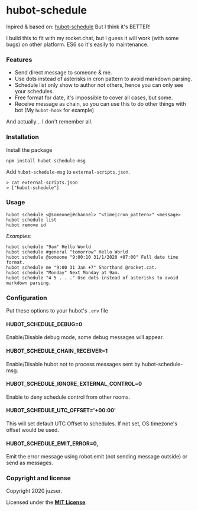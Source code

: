 # hubot-schedule

Inpired & based on: [hubot-schedule](https://github.com/matsukaz/hubot-schedule)
But I think it's BETTER!

I build this to fit with my rocket.chat, but I guess it will work (with some bugs) on other platform.
ES6 so it's easily to maintenance.

### Features

- Send direct message to someone & me.
- Use dots instead of asterisks in cron pattern to avoid markdown parsing.
- Schedule list only show to author not others, hence you can only see your schedules.
- Free format for date, it's impossible to cover all cases, but some.
- Receive message as chain, so you can use this to do other things with bot (My `hubot-hook` for example)

And actually... I don't remember all.

### Installation

Install the package
```
npm install hubot-schedule-msg
```

Add `hubot-schedule-msg` to `external-scripts.json`.

```
> cat external-scripts.json
> ["hubot-schedule"]
```

### Usage

```
hubot schedule <@someone|#channel> "<time|cron_pattern>" <message>
hubot schedule list
hubot remove id
```

*Examples:*

```
hubot schedule "9am" Hello World
hubot schedule #general "tomorrow" Hello World
hubot schedule @someone "9:00:10 31/1/2020 +07:00" Full date time format.
hubot schedule me "9:00 31 Jan +7" Shorthand @rocket.cat.
hubot schedule "Monday" Next Monday at 9am.
hubot schedule "4 5 . . ." Use dots instead of asterisks to avoid markdown parsing.
```

### Configuration

Put these options to your hubot's `.env` file

#### HUBOT_SCHEDULE_DEBUG=0
Enable/Disable debug mode, some debug messages will appear.

#### HUBOT_SCHEDULE_CHAIN_RECEIVER=1
Enable/Disable hubot not to process messages sent by hubot-schedule-msg.

#### HUBOT_SCHEDULE_IGNORE_EXTERNAL_CONTROL=0
Enable to deny schedule control from other rooms.

#### HUBOT_SCHEDULE_UTC_OFFSET='+00:00'
This will set default UTC Offset to schedules. If not set, OS timezone's offset would be used.

#### HUBOT_SCHEDULE_EMIT_ERROR=0,
Emit the error message using robot.emit (not sending message outside) or send as messages.



### Copyright and license

Copyright 2020 juzser.

Licensed under the **[MIT License](LICENSE)**.
